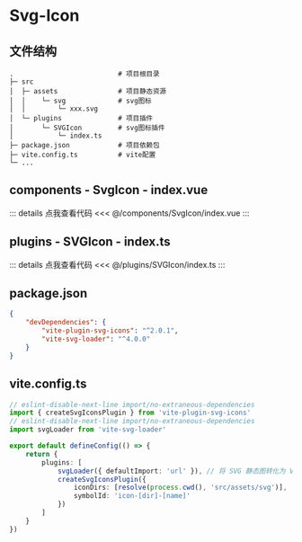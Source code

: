 # Svg-Icon

## 文件结构

```
.                          # 项目根目录
├─ src
│  ├─ assets               # 项目静态资源
│  │    └─ svg             # svg图标
│  │        └─ xxx.svg
│  └─ plugins              # 项目插件
│       └─ SVGIcon         # svg图标插件
│           └─ index.ts
├─ package.json            # 项目依赖包
├─ vite.config.ts          # vite配置
└─ ...
```

## components - SvgIcon - index.vue

::: details 点我查看代码
<<< @/components/SvgIcon/index.vue
:::

## plugins - SVGIcon - index.ts

::: details 点我查看代码
<<< @/plugins/SVGIcon/index.ts
:::

## package.json

```json
{
    "devDependencies": {
        "vite-plugin-svg-icons": "^2.0.1",
        "vite-svg-loader": "^4.0.0"
    }
}
```

## vite.config.ts

```ts
// eslint-disable-next-line import/no-extraneous-dependencies
import { createSvgIconsPlugin } from 'vite-plugin-svg-icons'
// eslint-disable-next-line import/no-extraneous-dependencies
import svgLoader from 'vite-svg-loader'

export default defineConfig(() => {
    return {
        plugins: [
            svgLoader({ defaultImport: 'url' }), // 将 SVG 静态图转化为 Vue 组件
            createSvgIconsPlugin({
                iconDirs: [resolve(process.cwd(), 'src/assets/svg')],
                symbolId: 'icon-[dir]-[name]'
            })
        ]
    }
})
```
